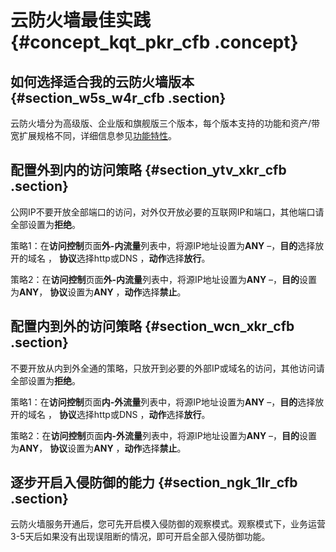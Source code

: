 # 云防火墙最佳实践 {#concept_kqt_pkr_cfb .concept}

## 如何选择适合我的云防火墙版本 {#section_w5s_w4r_cfb .section}

云防火墙分为高级版、企业版和旗舰版三个版本，每个版本支持的功能和资产/带宽扩展规格不同，详细信息参见[功能特性](../../../../cn.zh-CN/产品简介/功能特性.md#table_qsv_slr_cfb)。

## 配置外到内的访问策略 {#section_ytv_xkr_cfb .section}

公网IP不要开放全部端口的访问，对外仅开放必要的互联网IP和端口，其他端口请全部设置为**拒绝**。

策略1：在**访问控制**页面**外-内流量**列表中，将源IP地址设置为**ANY** –，**目的**选择放开的域名 ， **协议**选择http或DNS ，**动作**选择**放行**。

策略2：在**访问控制**页面**外-内流量**列表中，将源IP地址设置为**ANY** –，**目的**设置为**ANY**， **协议**设置为**ANY** ，**动作**选择**禁止**。

## 配置内到外的访问策略 {#section_wcn_xkr_cfb .section}

不要开放从内到外全通的策略，只放开到必要的外部IP或域名的访问，其他访问请全部设置为**拒绝**。

策略1：在**访问控制**页面**内-外流量**列表中，将源IP地址设置为**ANY** –，**目的**选择放开的域名 ， **协议**选择http或DNS ，**动作**选择**放行**。

策略2：在**访问控制**页面**内-外流量**列表中，将源IP地址设置为**ANY** –，**目的**设置为**ANY**， **协议**设置为**ANY** ，**动作**选择**禁止**。

## 逐步开启入侵防御的能力 {#section_ngk_1lr_cfb .section}

云防火墙服务开通后，您可先开启模入侵防御的观察模式。观察模式下，业务运营3-5天后如果没有出现误阻断的情况，即可开启全部入侵防御功能。

